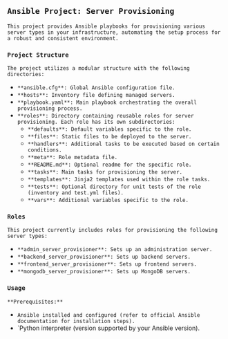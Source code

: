 ## `Ansible Project: Server Provisioning`

`This project provides Ansible playbooks for provisioning various server types in your infrastructure, automating the setup process for a robust and consistent environment.`

### `Project Structure`

`The project utilizes a modular structure with the following directories:`

- `**ansible.cfg**: Global Ansible configuration file.`
- `**hosts**: Inventory file defining managed servers.`
- `**playbook.yaml**: Main playbook orchestrating the overall provisioning process.`
- `**roles**: Directory containing reusable roles for server provisioning. Each role has its own subdirectories:`
    - `**defaults**: Default variables specific to the role.`
    - `**files**: Static files to be deployed to the server.`
    - `**handlers**: Additional tasks to be executed based on certain conditions.`
    - `**meta**: Role metadata file.`
    - `**README.md**: Optional readme for the specific role.`
    - `**tasks**: Main tasks for provisioning the server.`
    - `**templates**: Jinja2 templates used within the role tasks.`
    - `**tests**: Optional directory for unit tests of the role (inventory and test.yml files).`
    - `**vars**: Additional variables specific to the role.`

### `Roles`

`This project currently includes roles for provisioning the following server types:`

- `**admin_server_provisioner**: Sets up an administration server.`
- `**backend_server_provisioner**: Sets up backend servers.`
- `**frontend_server_provisioner**: Sets up frontend servers.`
- `**mongodb_server_provisioner**: Sets up MongoDB servers.`

### `Usage`

`**Prerequisites:**`

- `Ansible installed and configured (refer to official Ansible documentation for installation steps).`
- `Python interpreter (version supported by your Ansible version).
